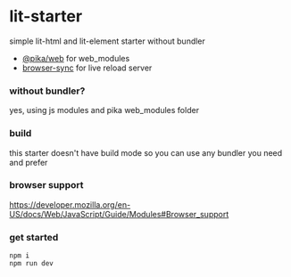 # lit-starter
simple lit-html and lit-element starter without bundler
- [@pika/web](https://github.com/pikapkg/web) for web_modules
- [browser-sync](https://github.com/BrowserSync/browser-sync) for live reload server

### without bundler?
yes, using js modules and pika web_modules folder

### build
this starter doesn't have build mode so you can use any bundler you need and prefer

### browser support
https://developer.mozilla.org/en-US/docs/Web/JavaScript/Guide/Modules#Browser_support

### get started
```console
npm i
npm run dev
```
